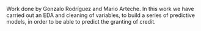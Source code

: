 Work done by Gonzalo Rodríguez and Mario Arteche.
In this work we have carried out an EDA and cleaning of variables, to build a series of predictive models, in order to be able to predict the granting of credit.